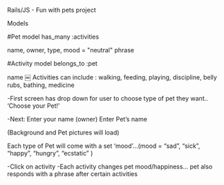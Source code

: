 Rails/JS - Fun with pets project

Models 

#Pet model
has_many :activities 

name, 
owner, 
type,
mood = "neutral" 
phrase

#Activity model 
belongs_to :pet

name
￼
Activities can include : walking, feeding, playing, discipline, belly rubs, bathing, medicine  

-First screen has drop down for user to choose type of pet they want.. ‘Choose your Pet!’

-Next:
Enter your name (owner)
Enter Pet’s name

(Background and Pet pictures will load)

Each type of Pet will come with a set ‘mood’...(mood = “sad”, “sick”, “happy”, “hungry”, “ecstatic” )

-Click on activity 
-Each activity changes pet mood/happiness...
pet also responds with a phrase after certain activities 
